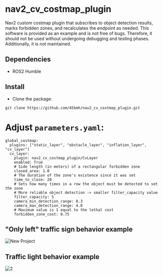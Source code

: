 # nav2_cv_costmap_plugin
Nav2 custom costmap plugin that subscribes to object detection results, marks forbidden zones, and recalculates the endpoint as needed. This software is provided as an example and is not free of bugs. Therefore, it should not be used without undergoing debugging and testing phases. Additionally, it is not maintained.

## Dependencies
- ROS2 Humble

## Install
- Clone the package:
```bashrc
git clone https://github.com/45kmh/nav2_cv_costmap_plugin.git
```
# Adjust  `parameters.yaml`:
    global_costmap:
      plugins: ["static_layer", "obstacle_layer", "inflation_layer", "cv_layer"]
      cv_layer:
        plugin: nav2_cv_costmap_plugin/CvLayer
        enabled: True
        # Side length (in meters) of a rectangular forbidden zone   
        closed_area: 1.0
        # The duration of the zone's existence since it was set
        time_to_close: 20
        # Sets how many times in a row the object must be detected to set the zone
        # More reliable object detection -> smaller filter_capacity value 
        filter_capacity: 5
        camera_min_detection_range: 0.3
        camera_max_detection_range: 4.0
        # Maximum value is 1 equal to the lethal cost
        forbidden_zone_cost: 0.75
## "Only left" traffic sign behavior example
![New Project](https://github.com/45kmh/nav2_cv_costmap_plugin/assets/151655734/f492b22c-7c9e-4bd8-a9bd-6db21626e54b)
## Traffic light behavior example
![2](https://github.com/45kmh/nav2_cv_costmap_plugin/assets/151655734/cd42e382-0d03-4495-841e-e3f7fa2d6f1e)

